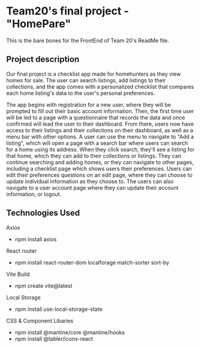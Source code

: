 # Team20's final project - "HomePare"

This is the bare bones for the FrontEnd of Team 20's ReadMe file.

## Project description

Our final project is a checklist app made for homehunters as they view homes for sale. The user can search listings, add listings to their collections, and the app comes with a personalized checklist that compares each home listing's data to the user's personal preferences.

The app begins with registration for a new user, where they will be prompted to fill out their basic account information. Then, the first time user will be led to a page with a questionnaire that records the data and once confirmed will lead the user to their dashboard. From there, users now have access to their listings and their collections on their dashboard, as well as a menu bar with other options. A user can use the menu to navigate to "Add a listing", which will open a page with a search bar where users can search for a home using its address. When they click search, they'll see a listing for that home, which they can add to their collections or listings. They can continue searching and adding homes, or they can navigate to other pages, including a checklist page which shows users their preferences. Users can edit their preferences questions on an edit page, where they can choose to update individual information as they choose to. The users can also navigate to a user account page where they can update their account information, or logout.

## Technologies Used

Axios

- npm install axios

React router

- npm install react-router-dom localforage match-sorter sort-by

Vite Build

- npm create vite@latest

Local Storage

- npm install use-local-storage-state

CSS & Component Libaries

- npm install @mantine/core @mantine/hooks
- npm install @tabler/icons-react
